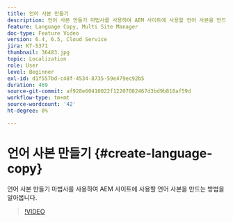 ```yaml
---
title: 언어 사본 만들기
description: 언어 사본 만들기 마법사를 사용하여 AEM 사이트에 사용할 언어 사본을 만드는 방법을 알아봅니다.
feature: Language Copy, Multi Site Manager
doc-type: Feature Video
version: 6.4, 6.5, Cloud Service
jira: KT-5371
thumbnail: 36483.jpg
topic: Localization
role: User
level: Beginner
exl-id: d1f557bd-c48f-4534-8735-59e479ec92b5
duration: 469
source-git-commit: af928e60410022f12207082467d3bd9b818af59d
workflow-type: tm+mt
source-wordcount: '42'
ht-degree: 0%

---
```


# 언어 사본 만들기 {#create-language-copy}

언어 사본 만들기 마법사를 사용하여 AEM 사이트에 사용할 언어 사본을 만드는 방법을 알아봅니다.

>[!VIDEO](https://video.tv.adobe.com/v/36483?quality=12&learn=on)
